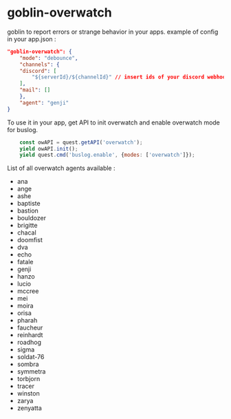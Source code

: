 # goblin-overwatch

goblin to report errors or strange behavior in your apps.
example of config in your app.json :

```json
"goblin-overwatch": {
    "mode": "debounce",
    "channels": {
    "discord": [
        "${serverId}/${channelId}" // insert ids of your discord webhook
    ],
    "mail": []
    },
    "agent": "genji"
}
```

To use it in your app, get API to init overwatch and enable overwatch mode for buslog.

```javascript
    const owAPI = quest.getAPI('overwatch');
    yield owAPI.init();
    yield quest.cmd('buslog.enable', {modes: ['overwatch']});
```

List of all overwatch agents available :

- ana
- ange
- ashe
- baptiste
- bastion
- bouldozer
- brigitte
- chacal
- doomfist
- dva
- echo
- fatale
- genji
- hanzo
- lucio
- mccree
- mei
- moira
- orisa
- pharah
- faucheur
- reinhardt
- roadhog
- sigma
- soldat-76
- sombra
- symmetra
- torbjorn
- tracer
- winston
- zarya
- zenyatta
